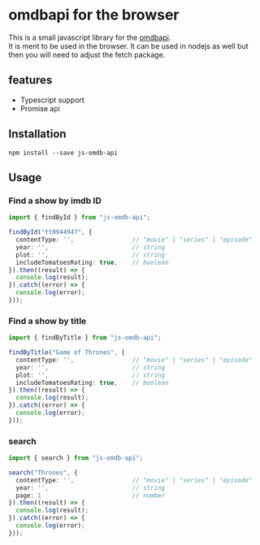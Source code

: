 # omdbapi for the browser
This is a small javascript library for the [omdbapi](http://www.omdbapi.com/).</br>
It is ment to be used in the browser. 
It can be used in nodejs as well but then you will need to adjust the fetch package.

## features
- Typescript support
- Promise api

## Installation
```
npm install --save js-omdb-api
```

## Usage
### Find a show by imdb ID
``` Typescript
import { findById } from "js-omdb-api";

findById("tt0944947", {
  contentType: '',                // "movie" | "series" | "episode"
  year: '',                       // string
  plot: '',                       // string
  includeTomatoesRating: true,    // boolean
}).then((result) => {
  console.log(result);
}).catch((error) => {
  console.log(error);
}));
```

### Find a show by title
``` Typescript
import { findByTitle } from "js-omdb-api";

findByTitle("Game of Thrones", {
  contentType: '',                // "movie" | "series" | "episode"
  year: '',                       // string
  plot: '',                       // string
  includeTomatoesRating: true,    // boolean
}).then((result) => {
  console.log(result);
}).catch((error) => {
  console.log(error);
}));
```

### search
``` Typescript
import { search } from "js-omdb-api";

search("Thrones", {
  contentType: '',                // "movie" | "series" | "episode"
  year: '',                       // string
  page: 1                         // number
}).then((result) => {
  console.log(result);
}).catch((error) => {
  console.log(error);
}));
```
